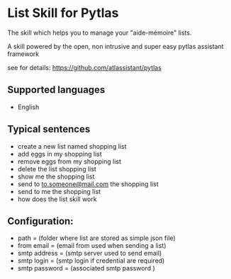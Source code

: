 List Skill for Pytlas
=====================
The skill which helps you to manage your \"aide-mémoire" lists.

A skill powered by the open, non intrusive and super easy  pytlas assistant framework 

see for details: https://github.com/atlassistant/pytlas

Supported languages
-------------------
- English

Typical sentences
-----------------
- create a new list named shopping list
- add eggs in my shopping list
- remove eggs from my shopping list
- delete the list shopping list
- show me the shopping list
- send to to.someone@mail.com the shopping list
- send to me the shopping list
- how does the list skill work

Configuration:
---------------
- path = (folder where list are stored as simple json file)  
- from email = (email from used when sending a list)
- smtp address = (smtp server used to send email)
- smtp login = (smtp login if credential are required)
- smtp password = (associated smtp password )
